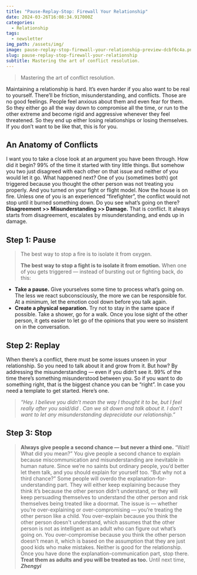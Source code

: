 ```yaml
---
title: "Pause-Replay-Stop: Firewall Your Relationship"
date: 2024-03-26T16:08:34.917000Z
categories:
  - Relationship
tags:
  - newsletter
img_path: /assets/img/
image: pause-replay-stop-firewall-your-relationship-preview-dcbf6c4a.png
slug: pause-replay-stop-firewall-your-relationship
subtitle: Mastering the art of conflict resolution.
---
```


> Mastering the art of conflict resolution.

Maintaining a relationship is hard. It’s even harder if you also want to be real to yourself.
There’ll be friction, misunderstanding, and conflicts.
Those are no good feelings.
People feel anxious about them and even fear for them. So they either go all the way down to compromise all the time, or run to the other extreme and become rigid and aggressive whenever they feel threatened.
So they end up either losing relationships or losing themselves.
If you don’t want to be like that, this is for you.

## **An Anatomy of Conflicts**

I want you to take a close look at an argument you have been through.
How did it begin?
99% of the time it started with tiny little things. But somehow you two just disagreed with each other on that issue and neither of you would let it go.
What happened next? One of you (sometimes both) got triggered because you thought the other person was not treating you properly. And you turned on your fight or flight model.
Now the house is on fire. Unless one of you is an experienced “firefighter”, the conflict would not stop until it burned something down.
Do you see what’s going on there?
**Disagreement >> Misunderstanding >> Damage.**
That is conflict. It always starts from disagreement, escalates by misunderstanding, and ends up in damage.

## Step 1: Pause

> The best way to stop a fire is to isolate it from oxygen.
>
> **The best way to stop a fight is to isolate it from emotion.**
> When one of you gets triggered — instead of bursting out or fighting back, do this:

- **Take a pause.** Give yourselves some time to process what’s going on. The less we react subconsciously, the more we can be responsible for. At a minimum, let the emotion cool down before you talk again.
- **Create a physical separation.** Try not to stay in the same space if possible. Take a shower, go for a walk. Once you lose sight of the other person, it gets easier to let go of the opinions that you were so insistent on in the conversation.

## Step 2: Replay

When there’s a conflict, there must be some issues unseen in your relationship. So you need to talk about it and grow from it.
But how?
By addressing the misunderstanding — even if you didn’t see it.
99% of the time there’s something misunderstood between you. So if you want to do something right, that is the biggest chance you can be “right”.
In case you need a template to get started. Here’s one.

> _“Hey. I believe you didn’t mean the way I thought it to be, but I feel really <your emotion> after you said/did <what happened>. Can we sit down and talk about it. I don’t want to let any misunderstanding deprecidate our relationship.”_

## Step 3: Stop

> **Always give people a second chance — but never a third one.**
> “Wait! What did you mean?”
> You give people a second chance to explain because miscommunication and misunderstanding are inevitable in human nature. Since we’re no saints but ordinary people, you’d better let them talk, and you should explain for yourself too.
> “But why not a third chance?”
> Some people will overdo the explanation-for-understanding part. They will either keep explaining because they think it’s because the other person didn’t understand, or they will keep persuading themselves to understand the other person and risk themselves being treated like a doormat.
> The issue is — whether you’re over-explaining or over-compromising — you’re treating the other person like a child.
> You over-explain because you think the other person doesn't understand, which assumes that the other person is not as intelligent as an adult who can figure out what’s going on.
> You over-compromise because you think the other person doesn’t mean it, which is based on the assumption that they are just good kids who make mistakes.
> Neither is good for the relationship.
> Once you have done the explanation-communication part, stop there.
> **Treat them as adults and you will be treated as too.**
> Until next time,
> _**Zhengyi**_
